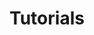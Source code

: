 ---
layout: nested
title: Tutorials
navbaritem: true
index: 2
subfolders:
  - 'quick_start'
  - 'base_tutorial'
  - 'maven_only_tutorial'
  - 'iot_tutorial'
  - 'distributed_osgi_tutorial'
  - 'maven_bnd_tutorial'
---